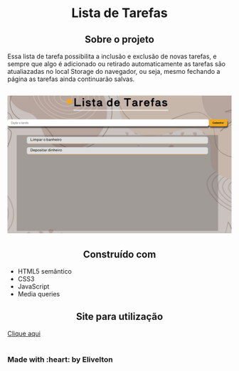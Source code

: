 <h1 align="center">Lista de Tarefas</h1>

<h2 align="center">Sobre o projeto</h2>
<p>Essa lista de tarefa possibilita a inclusão e exclusão de novas tarefas, e sempre que algo é adicionado ou retirado automaticamente as tarefas são atualiazadas no local Storage do navegador, ou seja, mesmo fechando a página as tarefas ainda continuarão salvas.</p>

<h2>
    <img src="imagem/listaDeTar.gif">
</h2>

<h2 align="center">Construído com</h2>

- HTML5 semântico
- CSS3
- JavaScript
- Media queries

<h2 align="center">Site para utilização</h2>
<a href="https://lista-de-tarefas-to-do.netlify.app/" target="_blank" >Clique aqui</a>
<br><br>

<h3>Made with :heart: by Elivelton</h3>